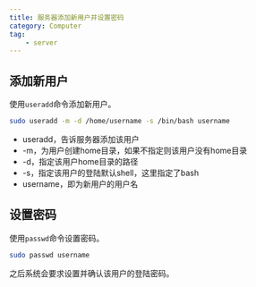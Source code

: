 ```yaml
---
title: 服务器添加新用户并设置密码
category: Computer
tag:
    - server
---
```


## 添加新用户

使用`useradd`命令添加新用户。

```bash
sudo useradd -m -d /home/username -s /bin/bash username
```

- useradd，告诉服务器添加该用户
- -m，为用户创建home目录，如果不指定则该用户没有home目录
- -d，指定该用户home目录的路径
- -s，指定该用户的登陆默认shell，这里指定了bash
- username，即为新用户的用户名

## 设置密码

使用`passwd`命令设置密码。

```bash
sudo passwd username
```

之后系统会要求设置并确认该用户的登陆密码。